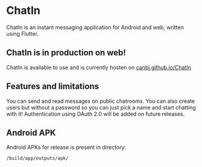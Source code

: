 # ChatIn
ChatIn is an instant messaging application for Android and web, written using Flutter.

## ChatIn is in production on web!
ChatIn is available to use and is currently hosten on [canbi.github.io/ChatIn](https://canbi.github.io/ChatIn/)

## Features and limitations
You can send and read messages on public chatrooms. You can also create users but without a password so you can just pick a name and start chatting with it! Authentication using OAuth 2.0 will be added on future releases.

## Android APK
Android APKs for release is present in directory:
```
/build/app/outputs/apk/
```
